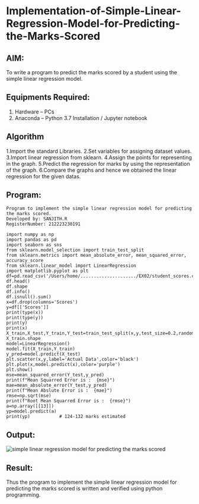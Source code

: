 # Implementation-of-Simple-Linear-Regression-Model-for-Predicting-the-Marks-Scored

## AIM:
To write a program to predict the marks scored by a student using the simple linear regression model.

## Equipments Required:
1. Hardware – PCs
2. Anaconda – Python 3.7 Installation / Jupyter notebook

## Algorithm
1.Import the standard Libraries.
2.Set variables for assigning dataset values.
3.Import linear regression from sklearn.
4.Assign the points for representing in the graph.
5.Predict the regression for marks by using the representation of the graph.
6.Compare the graphs and hence we obtained the linear regression for the given datas.

## Program:
```
Program to implement the simple linear regression model for predicting the marks scored.
Developed by: SANJITH.R
RegisterNumber: 212223230191 
```

```
import numpy as np
import pandas as pd
import seaborn as sns
from sklearn.model_selection import train_test_split
from sklearn.metrics import mean_absolute_error, mean_squared_error, accuracy_score
from sklearn.linear_model import LinearRegression
import matplotlib.pyplot as plt
df=pd.read_csv('/Users/home/...................../EX02/student_scores.csv')
df.head()
df.shape
df.info()
df.isnull().sum()
x=df.drop(columns='Scores')
y=df[['Scores']]
print(type(x))
print(type(y))
print(y)
print(x)
X_train,X_test,Y_train,Y_test=train_test_split(x,y,test_size=0.2,random_state=42)
X_train.shape
model=LinearRegression()
model.fit(X_train,Y_train)
y_pred=model.predict(X_test)
plt.scatter(x,y,label='Actual Data',color='black')
plt.plot(x,model.predict(x),color='purple')
plt.show()
mse=mean_squared_error(Y_test,y_pred)
print(f"Mean Squarred Error is :  {mse}")
mae=mean_absolute_error(Y_test,y_pred)
print(f"Mean Abslute Error is :  {mae}")
rmse=np.sqrt(mse)
print(f"Root Mean Squarred Error is :  {rmse}")
a=np.array([[13]])
yp=model.predict(a)
print(yp)           # 124-132 marks estimated
```

## Output:
![simple linear regression model for predicting the marks scored](sam.png)


## Result:
Thus the program to implement the simple linear regression model for predicting the marks scored is written and verified using python programming.
